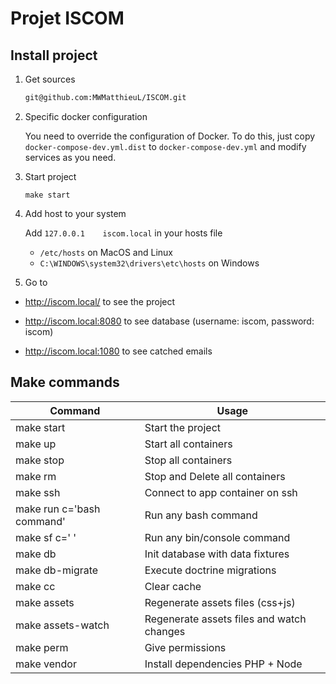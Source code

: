 # Projet ISCOM

## Install project

1. Get sources

    ```bash
    git@github.com:MWMatthieuL/ISCOM.git
    ```  

3. Specific docker configuration

    You need to override the configuration of Docker. To do this, just copy `docker-compose-dev.yml.dist` to
    `docker-compose-dev.yml` and modify services as you need.

4. Start project

    ```
    make start
    ```

5. Add host to your system

    Add `127.0.0.1    iscom.local` in your hosts file
    - `/etc/hosts` on MacOS and Linux
    - `C:\WINDOWS\system32\drivers\etc\hosts` on Windows

6. Go to 

- http://iscom.local/ to see the project
    
- http://iscom.local:8080 to see database (username: iscom, password: iscom)
    
- http://iscom.local:1080 to see catched emails

## Make commands

| Command                     | Usage                                     |
|-----------------------------|-------------------------------------------|
| make start                  | Start the project                         |
| make up                     | Start all containers                      |
| make stop                   | Stop all containers                       |
| make rm                     | Stop and Delete all containers            |
| make ssh                    | Connect to app container on ssh           |
| make run c='bash command'   | Run any bash command                      |
| make sf c=' '               | Run any bin/console command               |
| make db                     | Init database with data fixtures          |
| make db-migrate             | Execute doctrine migrations               |
| make cc                     | Clear cache                               |
| make assets                 | Regenerate assets files (css+js)          |
| make assets-watch           | Regenerate assets files and watch changes |
| make perm                   | Give permissions                          |
| make vendor                 | Install dependencies PHP + Node           |
